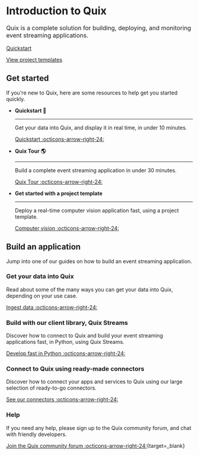 # Introduction to Quix

<p style="font-size: 1rem;">Quix is a complete solution for building, deploying, and monitoring event streaming applications.</p>

<div>
<a class="md-button md-button--primary" href="./platform/quickstart.html" style="margin-right:.5rem;">Quickstart</a>

<a class="md-button md-button" href="https://quix.io/templates" target="_blank" style="margin-right:.5rem;">View project templates</a>
<br/>
</div>

## Get started

If you're new to Quix, here are some resources to help get you started quickly.

<div class="grid cards" markdown>

- __Quickstart 🚀__

    ---

    Get your data into Quix, and display it in real time, in under 10 minutes.

    [Quickstart :octicons-arrow-right-24:](./platform/quickstart.md)

- __Quix Tour 🌎__

    ---

    Build a complete event streaming application in under 30 minutes.

    [Quix Tour :octicons-arrow-right-24:](./platform/quixtour/overview.md)

- __Get started with a project template__

    ---
    
    Deploy a real-time computer vision application fast, using a project template.

    [Computer vision :octicons-arrow-right-24:](./platform/tutorials/computer-vision/index.md)

</div>

## Build an application

Jump into one of our guides on how to build an event streaming application.
 
### Get your data into Quix


Read about some of the many ways you can get your data into Quix, depending on your use case.

[Ingest data :octicons-arrow-right-24:](./platform/ingest-data.md)

### Build with our client library, Quix Streams

Discover how to connect to Quix and build your event streaming applications fast, in Python, using Quix Streams.

[Develop fast in Python :octicons-arrow-right-24:](./client-library/connect.md)

### Connect to Quix using ready-made connectors

Discover how to connect your apps and services to Quix using our large selection of ready-to-go connectors.

[See our connectors :octicons-arrow-right-24:](./platform/connectors/index.md)

### Help

If you need any help, please sign up to the Quix community forum, and chat with friendly developers.

[Join the Quix community forum :octicons-arrow-right-24:](https://forum.quix.io/){target=_blank}
